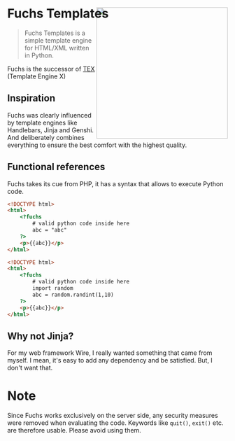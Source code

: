 # Fuchs Templates

<img  src="https://images.unsplash.com/photo-1605101479435-005f9c563944?ixlib=rb-1.2.1&ixid=MnwxMjA3fDB8MHxzZWFyY2h8NXx8Zm94fGVufDB8fDB8fA%3D%3D&auto=format&fit=crop&w=500&q=60" style="width: 300px; margin-top: -50px;" align="right">

> Fuchs Templates is a simple template engine for HTML/XML written in Python.

Fuchs is the successor of [TEX](https://pypi.org/project/tex-engine) (Template Engine X)

## Inspiration

Fuchs was clearly influenced by template engines like Handlebars, Jinja and Genshi. And deliberately combines everything to ensure the best comfort with the highest quality.

## Functional references

Fuchs takes its cue from PHP, it has a syntax that allows to execute Python code.

```html
<!DOCTYPE html>
<html>
    <?fuchs 
        # valid python code inside here
        abc = "abc"
    ?>
    <p>{{abc}}</p>
</html>
```

```html
<!DOCTYPE html>
<html>
    <?fuchs 
        # valid python code inside here
        import random
        abc = random.randint(1,10)
    ?>
    <p>{{abc}}</p>
</html>
``` 

## Why not Jinja?

For my web framework Wire, I really wanted something that came from myself.  I mean, it's easy to add any dependency and be satisfied. But, I don't want that. 


# Note
Since Fuchs works exclusively on the server side, any security measures were removed when evaluating the code. Keywords like `quit()`, `exit()` etc. are therefore usable. 
Please avoid using them.